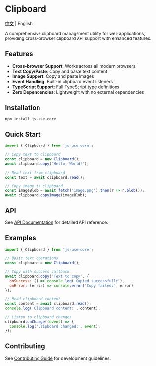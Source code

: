# Clipboard

[中文](./README.md) | English

A comprehensive clipboard management utility for web applications, providing cross-browser clipboard API support with enhanced features.

## Features

- **Cross-browser Support**: Works across all modern browsers
- **Text Copy/Paste**: Copy and paste text content
- **Image Support**: Copy and paste images
- **Event Handling**: Built-in clipboard event listeners
- **TypeScript Support**: Full TypeScript type definitions
- **Zero Dependencies**: Lightweight with no external dependencies

## Installation

```bash
npm install js-use-core
```

## Quick Start

```javascript
import { Clipboard } from 'js-use-core';

// Copy text to clipboard
const clipboard = new Clipboard();
await clipboard.copy('Hello, World!');

// Read text from clipboard
const text = await clipboard.read();

// Copy image to clipboard
const imageBlob = await fetch('image.png').then(r => r.blob());
await clipboard.copyImage(imageBlob);
```

## API

See [API Documentation](./api.en.md) for detailed API reference.

## Examples

```javascript
import { Clipboard } from 'js-use-core';

// Basic text operations
const clipboard = new Clipboard();

// Copy with success callback
await clipboard.copy('Text to copy', {
  onSuccess: () => console.log('Copied successfully'),
  onError: (error) => console.error('Copy failed:', error)
});

// Read clipboard content
const content = await clipboard.read();
console.log('Clipboard content:', content);

// Listen to clipboard changes
clipboard.onChange((event) => {
  console.log('Clipboard changed:', event);
});
```

## Contributing

See [Contributing Guide](./CONTRIBUTING.en.md) for development guidelines. 